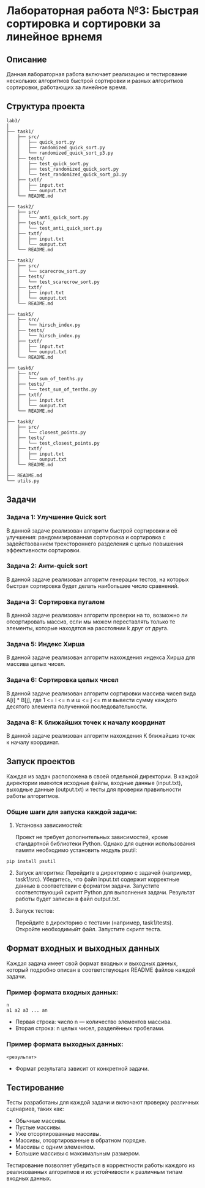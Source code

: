 # Лабораторная работа №3: Быстрая сортировка и сортировки за линейное врнемя

## Описание

Данная лабораторная работа включает реализацию и тестирование нескольких алгоритмов быстрой сортировки и разных алгоритмов сортировки, работающих за линейное время.

## Структура проекта
```
lab3/
│
├── task1/
│   ├── src/
│   │   ├── quick_sort.py
│   │   ├── randomized_quick_sort.py
│   │   └── randomized_quick_sort_p3.py
│   ├── tests/
│   │   ├── test_quick_sort.py
│   │   ├── test_randomized_quick_sort.py
│   │   └── test_randomized_quick_sort_p3.py
│   ├── txtf/
│   │   ├── input.txt
│   │   └── ounput.txt
│   └── README.md
│
├── task2/
│   ├── src/
│   │   └── anti_quick_sort.py
│   ├── tests/
│   │   └── test_anti_quick_sort.py
│   ├── txtf/
│   │   ├── input.txt
│   │   └── ounput.txt
│   └── README.md
│
├── task3/
│   ├── src/
│   │   └── scarecrow_sort.py
│   ├── tests/
│   │   └── test_scarecrow_sort.py
│   ├── txtf/
│   │   ├── input.txt
│   │   └── ounput.txt
│   └── README.md
│
├── task5/
│   ├── src/
│   │   └── hirsch_index.py
│   ├── tests/
│   │   └── hirsch_index.py
│   ├── txtf/
│   │   ├── input.txt
│   │   └── ounput.txt
│   └── README.md
│
├── task6/
│   ├── src/
│   │   └── sum_of_tenths.py
│   ├── tests/
│   │   └── test_sum_of_tenths.py
│   ├── txtf/
│   │   ├── input.txt
│   │   └── ounput.txt
│   └── README.md
│
├── task8/
│   ├── src/
│   │   └── closest_points.py
│   ├── tests/
│   │   └── test_closest_points.py
│   ├── txtf/
│   │   ├── input.txt
│   │   └── ounput.txt
│   └── README.md
│
├── README.md
└── utils.py
```
## Задачи

### Задача 1: Улучшение Quick sort

В данной задаче реализован алгоритм быстрой сортировки и её улучшения: рандомизированная сортировка и сортировка с задействованием трехстороннего разделения с целью повышения эффективности сортировки.

### Задача 2: Анти-quick sort

В данной задаче реализован алгоритм генерации тестов, на которых быстрая сортировка будет делать наибольшее число сравнений.

### Задача 3: Сортировка пугалом

В данной задаче реализован алгоритм проверки на то, возможно ли отсортировать массив, если мы можем переставлять только те элементы, которые находятся на расстоянии k друг от друга.

### Задача 5: Индекс Хирша

В данной задаче реализован алгоритм нахождения индекса Хирша для массива целых чисел.

### Задача 6: Сортировка целых чисел

В данной задаче реализован алгоритм сортировки массива чисел вида A[i] * B[j], где 1 <= i <= n и ш <= j <= m и вывести сумму каждого десятого элемента полученной последовательности.

### Задача 8: K ближайших точек к началу координат

В данной задаче реализован алгоритм нахождения K ближайшиз точек к началу координат.

## Запуск проектов

Каждая из задач расположена в своей отдельной директории. В каждой директории имеются исходные файлы, входные данные (input.txt), выходные данные (output.txt) и тесты для проверки правильности работы алгоритмов.

### Общие шаги для запуска каждой задачи:

1. Установка зависимостей:

    Проект не требует дополнительных зависимостей, кроме стандартной библиотеки Python. Однако для оценки использования памяти необходимо установить модуль psutil:
```
pip install psutil
```

2. Запуск алгоритма:
    Перейдите в директорию с задачей (например, task1/src).
    Убедитесь, что файл input.txt содержит корректные данные в соответствии с форматом задачи.
    Запустите соответствующий скрипт Python для выполнения задачи.
    Результат работы будет записан в файл output.txt.

3. Запуск тестов:

    Перейдите в директорию с тестами (например, task1/tests).
    Откройте необходимыйт файл. 
    Запустите скрипт теста. 

## Формат входных и выходных данных

Каждая задача имеет свой формат входных и выходных данных, который подробно описан в соответствующих README файлов каждой задачи.

### Пример формата входных данных:
```
n
a1 a2 a3 ... an
```
- Первая строка: число n — количество элементов массива.
- Вторая строка: n целых чисел, разделённых пробелами.

### Пример формата выходных данных:
```
<результат>
```
- Формат результата зависит от конкретной задачи.

## Тестирование

Тесты разработаны для каждой задачи и включают проверку различных сценариев, таких как:

- Обычные массивы.
- Пустые массивы.
- Уже отсортированные массивы.
- Массивы, отсортированные в обратном порядке.
- Массивы с одним элементом.
- Большие массивы с максимальным размером.

Тестирование позволяет убедиться в корректности работы каждого из реализованных алгоритмов и их устойчивости к различным типам входных данных.

